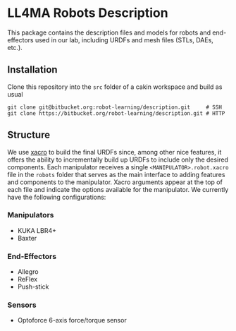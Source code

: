 # LL4MA Robots Description    
This package contains the description files and models for robots and end-effectors used in our lab, including URDFs and mesh files (STLs, DAEs, etc.).

## Installation
Clone this repository into the `src` folder of a cakin workspace and build as usual

    git clone git@bitbucket.org:robot-learning/description.git     # SSH
    git clone https://bitbucket.org/robot-learning/description.git # HTTP
    
## Structure
We use [xacro](http://wiki.ros.org/xacro) to build the final URDFs since, among other nice features, it offers the ability to incrementally build up URDFs to include only the desired components. Each manipulator receives a single `<MANIPULATOR>.robot.xacro` file in the `robots` folder that serves as the main interface to adding features and components to the manipulator. Xacro arguments appear at the top of each file and indicate the options available for the manipulator. We currently have the following configurations:

### Manipulators
 * KUKA LBR4+
 * Baxter
### End-Effectors
 * Allegro
 * ReFlex
 * Push-stick
### Sensors
 * Optoforce 6-axis force/torque sensor
